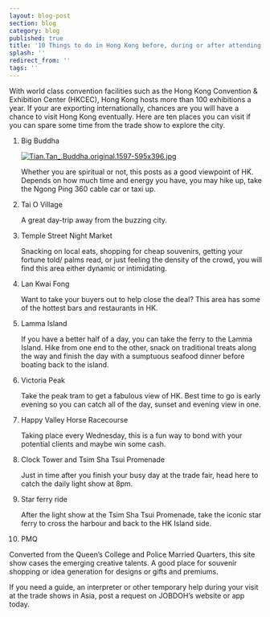 ```yaml
---
layout: blog-post
section: blog
category: blog
published: true
title: '10 Things to do in Hong Kong before, during or after attending an exhibition'
splash: ''
redirect_from: ''
tags: ''
---
```

With world class convention facilities such as the Hong Kong Convention & Exhibition Center (HKCEC), Hong Kong hosts more than 100 exhibitions a year. If your are exporting internationally, chances are you will have a chance to visit Hong Kong eventually. Here are ten places you can visit if you can spare some time from the trade show to explore the city.

1. Big Buddha

   [![Tian.Tan_.Buddha.original.1597-595x396.jpg]({{site.baseurl}}/media/Tian.Tan_.Buddha.original.1597-595x396.jpg)](http://www.discoverhongkong.com/eng/see-do/culture-heritage/chinese-temples/big-buddha-and-po-lin-monastery.jsp)

   Whether you are spiritual or not, this posts as a good viewpoint of HK. Depends on how much time and energy you have, you may hike up, take the Ngong Ping 360 cable car or taxi up.

2. Tai O Village

   A great day-trip away from the buzzing city.

3. Temple Street Night Market

   Snacking on local eats, shopping for cheap souvenirs, getting your fortune told/ palms read, or just feeling the density of the crowd, you will find this area either dynamic or intimidating.

4. Lan Kwai Fong

   Want to take your buyers out to help close the deal? This area has some of the hottest bars and restaurants in HK.

5. Lamma Island

   If you have a better half of a day, you can take the ferry to the Lamma Island. Hike from one end to the other, snack on traditional treats along the way and finish the day with a sumptuous seafood dinner before boating back to the island.

6. Victoria Peak

   Take the peak tram to get a fabulous view of HK. Best time to go is early evening so you can catch all of the day, sunset and evening view in one.

7. Happy Valley Horse Racecourse

   Taking place every Wednesday, this is a fun way to bond with your potential clients and maybe win some cash.

8. Clock Tower and Tsim Sha Tsui Promenade

   Just in time after you finish your busy day at the trade fair, head here to catch the daily light show at 8pm.

9. Star ferry ride

   After the light show at the Tsim Sha Tsui Promenade, take the iconic star ferry to cross the harbour and back to the HK Island side.

10. PMQ

   Converted from the Queen’s College and Police Married Quarters, this site show cases the emerging creative talents. A good place for souvenir shopping or idea generation for designs or gifts and premiums.

If you need a guide, an interpreter or other temporary help during your visit at the trade shows in Asia, post a request on JOBDOH’s website or app today.